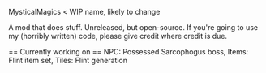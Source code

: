 MysticalMagics < WIP name, likely to change

A mod that does stuff. Unreleased, but open-source. If you're going to use my (horribly written) code, 
please give credit where credit is due.

== Currently working on ==
NPC: Possessed Sarcophogus boss,
Items: Flint item set,
Tiles: Flint generation

